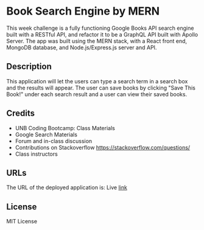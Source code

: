 # Book Search Engine by MERN
This week challenge is a fully functioning Google Books API search engine built with a RESTful API, and refactor it to be a GraphQL API built with Apollo Server. The app was built using the MERN stack, with a React front end, MongoDB database, and Node.js/Express.js server and API. 

## Description
This application will let the users can type a search term in a search box and the results will appear. The user can save books by clicking "Save This Book!" under each search result and a user can view their saved books.

## Credits

- UNB Coding Bootcamp: Class Materials 
- Google Search Materials
- Forum and in-class discussion 
- Contributions on Stackoverflow https://stackoverflow.com/questions/
- Class instructors

## URLs

The URL of the deployed application is: Live [link]()

## License

MIT License